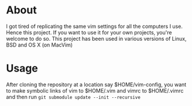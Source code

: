About
====

I got tired of replicating the same vim settings for all the computers I use. Hence this project. If you want to use it for your own projects, you're welcome to do so.
This project has been used in various versions of Linux, BSD and OS X (on MacVim)

Usage
====

After cloning the repository at a location say $HOME/vim-config, you want to make symbolic links of vim to $HOME/.vim and vimrc to $HOME/.vimrc
and then run  `git submodule update --init --recursive`
